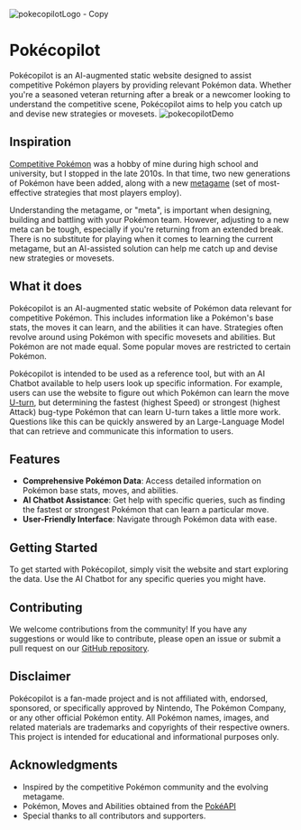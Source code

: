 
![pokecopilotLogo - Copy](https://github.com/rjwignar/pokecopilot/assets/78163326/8a646a84-50dc-4e02-979d-fa71b30104ea)

# Pokécopilot

Pokécopilot is an AI-augmented static website designed to assist competitive 
Pokémon players by providing relevant Pokémon data. Whether you're a seasoned 
veteran returning after a break or a newcomer looking to understand the 
competitive scene, Pokécopilot aims to help you catch up and devise new 
strategies or movesets.
![pokecopilotDemo](https://github.com/rjwignar/pokecopilot/assets/78163326/9e621654-13b9-435a-8261-d35f912e965e)

## Inspiration

[Competitive Pokémon](https://en.wikipedia.org/wiki/Pok%C3%A9mon_competitive_play) 
was a hobby of mine during high school and university, but I stopped in the 
late 2010s. In that time, two new generations of Pokémon have been added, 
along with a new [metagame](https://en.wikipedia.org/wiki/Metagame) (set of 
most-effective strategies that most players employ).

Understanding the metagame, or "meta", is important when designing, building and battling with 
your Pokémon team. However, adjusting to a new meta can be tough, especially if 
you're returning from an extended break. There is no substitute for playing 
when it comes to learning the current metagame, but an AI-assisted solution can 
help me catch up and devise new strategies or movesets.

## What it does

Pokécopilot is an AI-augmented static website of Pokémon data relevant for 
competitive Pokémon. This includes information like a Pokémon's base stats, the 
moves it can learn, and the abilities it can have. Strategies often revolve 
around using Pokémon with specific movesets and abilities. But Pokémon are not 
made equal. Some popular moves are restricted to certain Pokémon.

Pokécopilot is intended to be used as a reference tool, but with an AI Chatbot 
available to help users look up specific information. For example, users can 
use the website to figure out which Pokémon can learn the move 
[U-turn](https://bulbapedia.bulbagarden.net/wiki/U-turn_(move)), but determining 
the fastest (highest Speed) or strongest (highest Attack) bug-type Pokémon that 
can learn U-turn takes a little more work. Questions like this can be quickly answered by an Large-Language Model
that can retrieve and communicate this information to users.

## Features

- **Comprehensive Pokémon Data**: Access detailed information on Pokémon base 
  stats, moves, and abilities.
- **AI Chatbot Assistance**: Get help with specific queries, such as finding 
  the fastest or strongest Pokémon that can learn a particular move.
- **User-Friendly Interface**: Navigate through Pokémon data with ease.

## Getting Started

To get started with Pokécopilot, simply visit the website and start exploring 
the data. Use the AI Chatbot for any specific queries you might have.

## Contributing

We welcome contributions from the community! If you have any suggestions or 
would like to contribute, please open an issue or submit a pull request on our 
[GitHub repository](https://github.com/rjwignar/pokecopilot).

## Disclaimer

Pokécopilot is a fan-made project and is not affiliated with, endorsed, 
sponsored, or specifically approved by Nintendo, The Pokémon Company, or any 
other official Pokémon entity. All Pokémon names, images, and related 
materials are trademarks and copyrights of their respective owners. This 
project is intended for educational and informational purposes only.

## Acknowledgments

- Inspired by the competitive Pokémon community and the evolving metagame.
- Pokémon, Moves and Abilities obtained from the [PokéAPI](https://pokeapi.co/)
- Special thanks to all contributors and supporters.
